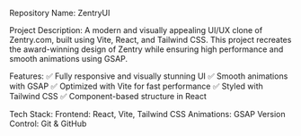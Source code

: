Repository Name: ZentryUI 

Project Description:
A modern and visually appealing UI/UX clone of Zentry.com, built using Vite, React, and Tailwind CSS. This project recreates the award-winning design of Zentry while ensuring high performance and smooth animations using GSAP.

Features:
✅ Fully responsive and visually stunning UI
✅ Smooth animations with GSAP
✅ Optimized with Vite for fast performance
✅ Styled with Tailwind CSS
✅ Component-based structure in React

Tech Stack:
Frontend: React, Vite, Tailwind CSS
Animations: GSAP
Version Control: Git & GitHub

